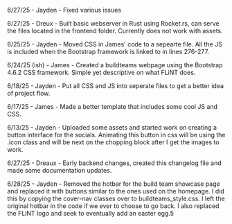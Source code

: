 
6/27/25 - Jayden - Fixed various issues

6/27/25 - Dreux - Built basic webserver in Rust using Rocket.rs, can serve the files located in the frontend folder. Currently does not work with assets.

6/25/25 - Jayden - Moved CSS in James' code to a sepearte file. All the JS is included when the Bootstrap framework is linked to in lines 276-277.

6/24/25 (ish) - James - Created a buildteams webpage using the Bootstrap 4.6.2 CSS framework. Simple yet descriptive on what FLiNT does.

6/18/25 - Jayden - Put all CSS and JS into seperate files to get a better idea of project flow. 

6/17/25 - James - Made a better template that includes some cool JS and CSS.

6/13/25 - Jayden - Uploaded some assets and started work on creating a button interface for the socials. Animating this button in css will be using the .icon class and will be next on the chopping block after I get the images to work.

6/27/25 - Dreaux - Early backend changes, created this changelog file and made some documentation updates.

6/28/25 - Jayden - Removed the hotbar for the build team showcase page and replaced it with buttons similar to the ones used on the homepage. I did this by copying the cover-nav classes over to buildteams_style.css. I left the original hotbar in the code if we ever to choose to go back. I also replaced the FLiNT logo and seek to eventually add an easter egg.5